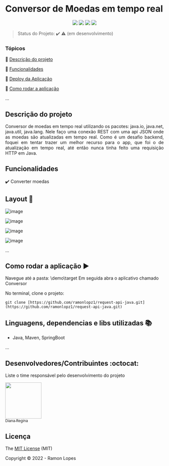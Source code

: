 
<h1>Conversor de Moedas em tempo real</h1> 



<p align="center">
    <img src="http://img.shields.io/static/v1?label=License&message=MIT&color=green&style=for-the-badge"/>
    <img src="http://img.shields.io/static/v1?label=TESTES&message=%3E100&color=GREEN&style=for-the-badge"/>
    <img src="http://img.shields.io/static/v1?label=STATUS&message=EM%20DESENVOLVIMENTO&color=RED&style=for-the-badge"/>
    <img src="http://img.shields.io/static/v1?label=STATUS&message=CONCLUIDO&color=GREEN&style=for-the-badge"/>
</p>

> Status do Projeto: :heavy_check_mark: :warning: (em desenvolvimento)

### Tópicos 

:small_blue_diamond: [Descrição do projeto](#descrição-do-projeto)

:small_blue_diamond: [Funcionalidades](#funcionalidades)

:small_blue_diamond: [Deploy da Aplicação](#deploy-da-aplicação-dash)

:small_blue_diamond: [Como rodar a aplicação](#como-rodar-a-aplicação-arrow_forward)

... 


## Descrição do projeto 

<p align="justify">
  Conversor de moedas em tempo real utilizando os pacotes: java.io, java.net, java.util, java.lang.
  Nele faço uma conexão REST com uma api JSON onde as moedas são atualizadas em tempo real.
  Como é um desafio backend, foquei em tentar trazer um melhor recurso para o app, que foi o de atualização em tempo real, 
  até então nunca tinha feito uma requisição HTTP em Java.
</p>

## Funcionalidades

:heavy_check_mark: Converter moedas 

## Layout :dash:

![image](https://user-images.githubusercontent.com/73000131/172507831-c9cb516b-06c6-4cf6-aa0a-af8b02e38ea3.png)

![image](https://user-images.githubusercontent.com/73000131/172507851-6d74bd1f-a707-4938-8d00-687cb68e4ee6.png)

![image](https://user-images.githubusercontent.com/73000131/172507862-031424aa-0a25-4b31-9b1a-8e2a7bf55124.png)

![image](https://user-images.githubusercontent.com/73000131/172507875-e985f7df-8c46-44d6-a016-d6d22fab23ba.png)

... 

## Como rodar a aplicação :arrow_forward:

Navegue até a pasta: \demo\target
Em seguida abra o aplicativo chamado Conversor

No terminal, clone o projeto: 

```
git clone [https://github.com/ramonlopz1/request-api-java.git](https://github.com/ramonlopz1/request-api-java.git)

```

## Linguagens, dependencias e libs utilizadas :books:

- Java, Maven, SpringBoot

...


## Desenvolvedores/Contribuintes :octocat:

Liste o time responsável pelo desenvolvimento do projeto

[<img src="https://avatars.githubusercontent.com/u/73000131?s=400&u=8e56b5ebae13e70129e5b740440beef8a08a0b36&v=4" width=115><br><sub>Diana Regina</sub>](https://github.com/settings/profile)

## Licença 

The [MIT License]() (MIT)

Copyright :copyright: 2022 - Ramon Lopes
